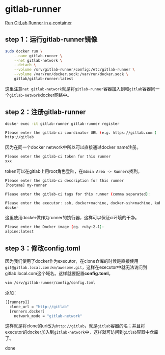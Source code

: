 # gitlab-runner

[Run GitLab Runner in a container](https://docs.gitlab.com/runner/install/docker.html)

## step 1：运行gitlab-runner镜像

```bash
sudo docker run \
    --name gitlab-runner \
    --net gitlab-network \
    --detach \
    --volume /srv/gitlab-runner/config:/etc/gitlab-runner \
    --volume /var/run/docker.sock:/var/run/docker.sock \
    gitlab/gitlab-runner:latest
```

这里注意`net gitlab-network`就是将`gitlab-runner`容器加入到和`gitlab`容器同一个`gitlab-network`docker网络中。

## step 2：注册gitlab-runner

```bash
docker exec -it gitlab-runner gitlab-runner register
```

```bash
Please enter the gitlab-ci coordinator URL (e.g. https://gitlab.com )
http://gitlab
```

因为在同一个docker network中所以可以直接通过docker name注册。

```bash
Please enter the gitlab-ci token for this runner
xxx
```

token可以在gitlab上用root角色登陆，在`Admin Area -> Runners`找到。

```bash
Please enter the gitlab-ci description for this runner
[hostame] my-runner
```

```bash
Please enter the gitlab-ci tags for this runner (comma separated):

```

```bash
Please enter the executor: ssh, docker+machine, docker-ssh+machine, kubernetes, docker, parallels, virtualbox, docker-ssh, shell:
docker
```

这里使用docker做作为runner的执行器，这样可以保证ci环境的干净。

```bash
Please enter the Docker image (eg. ruby:2.1):
alpine:latest
```

## step 3：修改config.toml

因为我们使用了docker作为executor，在clone仓库的时候是直接使用`git@gitlab.local.com:km/awesome.git`，这样在executor中就无法访问到gitlab.local.com这个域名。这样就要配置**config.toml**。

```bash
vim /srv/gitlab-runner/config/config.toml
```

添加：

```bash
[[runners]]
  clone_url = "http://gitlab"
  [runners.docker]
    network_mode = "gitlab-network"
```

这样就是将clone的url改为`http://gitlab`，就是`gitlab`容器的名；并且将executor的docker加入到`gitlab-network`中，这样就可访问到`gitlab`容器中仓库了。

done